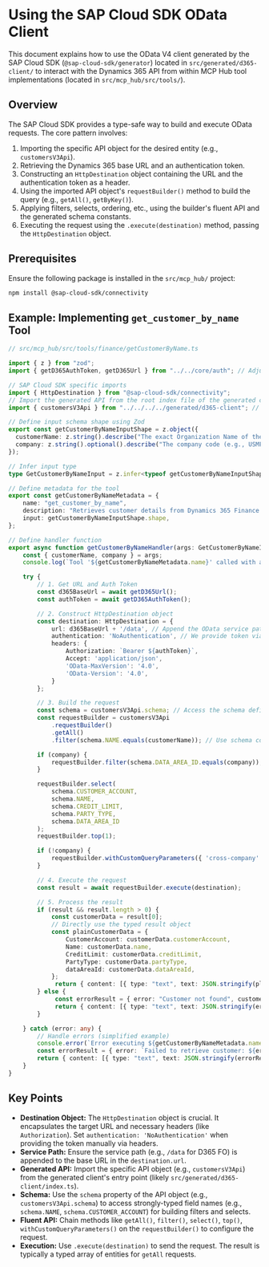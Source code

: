 # Using the SAP Cloud SDK OData Client

This document explains how to use the OData V4 client generated by the SAP Cloud SDK (`@sap-cloud-sdk/generator`) located in `src/generated/d365-client/` to interact with the Dynamics 365 API from within MCP Hub tool implementations (located in `src/mcp_hub/src/tools/`).

## Overview

The SAP Cloud SDK provides a type-safe way to build and execute OData requests. The core pattern involves:
1.  Importing the specific API object for the desired entity (e.g., `customersV3Api`).
2.  Retrieving the Dynamics 365 base URL and an authentication token.
3.  Constructing an `HttpDestination` object containing the URL and the authentication token as a header.
4.  Using the imported API object's `requestBuilder()` method to build the query (e.g., `getAll()`, `getByKey()`).
5.  Applying filters, selects, ordering, etc., using the builder's fluent API and the generated schema constants.
6.  Executing the request using the `.execute(destination)` method, passing the `HttpDestination` object.

## Prerequisites

Ensure the following package is installed in the `src/mcp_hub/` project:
```bash
npm install @sap-cloud-sdk/connectivity
```

## Example: Implementing `get_customer_by_name` Tool

```typescript
// src/mcp_hub/src/tools/finance/getCustomerByName.ts

import { z } from "zod";
import { getD365AuthToken, getD365Url } from "../../core/auth"; // Adjust path as needed

// SAP Cloud SDK specific imports
import { HttpDestination } from "@sap-cloud-sdk/connectivity";
// Import the generated API from the root index file of the generated client
import { customersV3Api } from "../../../../generated/d365-client"; // Adjust path as needed

// Define input schema shape using Zod
export const getCustomerByNameInputShape = z.object({
  customerName: z.string().describe("The exact Organization Name of the customer to search for."),
  company: z.string().optional().describe("The company code (e.g., USMF, FR01). If omitted, searches across companies."),
});

// Infer input type
type GetCustomerByNameInput = z.infer<typeof getCustomerByNameInputShape>;

// Define metadata for the tool
export const getCustomerByNameMetadata = {
    name: "get_customer_by_name",
    description: "Retrieves customer details from Dynamics 365 Finance using SAP Cloud SDK Client.",
    input: getCustomerByNameInputShape.shape,
};

// Define handler function
export async function getCustomerByNameHandler(args: GetCustomerByNameInput) {
    const { customerName, company } = args;
    console.log(`Tool '${getCustomerByNameMetadata.name}' called with args:`, { customerName, company });

    try {
        // 1. Get URL and Auth Token
        const d365BaseUrl = await getD365Url();
        const authToken = await getD365AuthToken();

        // 2. Construct HttpDestination object
        const destination: HttpDestination = {
            url: d365BaseUrl + '/data', // Append the OData service path
            authentication: 'NoAuthentication', // We provide token via header
            headers: {
                Authorization: `Bearer ${authToken}`,
                Accept: 'application/json',
                'OData-MaxVersion': '4.0',
                'OData-Version': '4.0',
            }
        };

        // 3. Build the request
        const schema = customersV3Api.schema; // Access the schema definition
        const requestBuilder = customersV3Api
            .requestBuilder()
            .getAll()
            .filter(schema.NAME.equals(customerName)); // Use schema constants for fields

        if (company) {
            requestBuilder.filter(schema.DATA_AREA_ID.equals(company));
        }

        requestBuilder.select(
            schema.CUSTOMER_ACCOUNT,
            schema.NAME,
            schema.CREDIT_LIMIT,
            schema.PARTY_TYPE,
            schema.DATA_AREA_ID
        );
        requestBuilder.top(1);

        if (!company) {
            requestBuilder.withCustomQueryParameters({ 'cross-company': 'true' });
        }

        // 4. Execute the request
        const result = await requestBuilder.execute(destination);

        // 5. Process the result
        if (result && result.length > 0) {
            const customerData = result[0];
            // Directly use the typed result object
            const plainCustomerData = {
                CustomerAccount: customerData.customerAccount,
                Name: customerData.name,
                CreditLimit: customerData.creditLimit,
                PartyType: customerData.partyType,
                dataAreaId: customerData.dataAreaId,
            };
             return { content: [{ type: "text", text: JSON.stringify(plainCustomerData, null, 2) }] };
        } else {
             const errorResult = { error: "Customer not found", customerName, company };
             return { content: [{ type: "text", text: JSON.stringify(errorResult, null, 2) }], isError: true };
        }

    } catch (error: any) {
        // Handle errors (simplified example)
        console.error(`Error executing ${getCustomerByNameMetadata.name}: ${error.message}`, error.stack);
        const errorResult = { error: `Failed to retrieve customer: ${error.message}` };
        return { content: [{ type: "text", text: JSON.stringify(errorResult, null, 2) }], isError: true };
    }
}
```

## Key Points

*   **Destination Object:** The `HttpDestination` object is crucial. It encapsulates the target URL and necessary headers (like `Authorization`). Set `authentication: 'NoAuthentication'` when providing the token manually via headers.
*   **Service Path:** Ensure the service path (e.g., `/data` for D365 FO) is appended to the base URL in the `destination.url`.
*   **Generated API:** Import the specific API object (e.g., `customersV3Api`) from the generated client's entry point (likely `src/generated/d365-client/index.ts`).
*   **Schema:** Use the `schema` property of the API object (e.g., `customersV3Api.schema`) to access strongly-typed field names (e.g., `schema.NAME`, `schema.CUSTOMER_ACCOUNT`) for building filters and selects.
*   **Fluent API:** Chain methods like `getAll()`, `filter()`, `select()`, `top()`, `withCustomQueryParameters()` on the `requestBuilder()` to configure the request.
*   **Execution:** Use `.execute(destination)` to send the request. The result is typically a typed array of entities for `getAll` requests.
